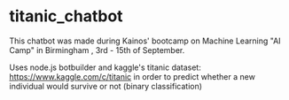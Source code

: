# titanic_chatbot

This chatbot was made during Kainos' bootcamp on Machine Learning "AI Camp" in Birmingham , 3rd - 15th of September.

Uses node.js botbuilder and kaggle's titanic dataset: https://www.kaggle.com/c/titanic 
in order to predict whether a new individual would survive or not (binary classification)
